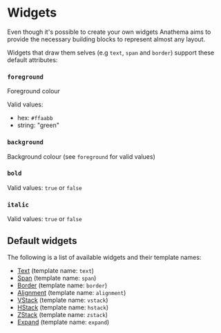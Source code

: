 # Widgets

Even though it's possible to create your own widgets Anathema aims to provide
the necessary building blocks to represent almost any layout.

Widgets that draw them selves (e.g `text`, `span` and `border`) support these default
attributes:

### `foreground` 

Foreground colour

Valid values:
* hex: `#ffaabb`
* string: "green"

### `background` 

Background colour (see `foreground` for valid values)

### `bold`

Valid values:
`true` or `false`

### `italic`

Valid values:
`true` or `false`

## Default widgets

The following is a list of available widgets and their template names:

- [Text](./widgets/text.md) (template name: `text`)
- [Span](./widgets/span.md) (template name: `span`)
- [Border](./widgets/border.md) (template name: `border`)
- [Alignment](./widgets/alignment.md) (template name: `alignment`)
- [VStack](./widgets/vstack.md) (template name: `vstack`)
- [HStack](./widgets/hstack.md) (template name: `hstack`)
- [ZStack](./widgets/zstack.md) (template name: `zstack`)
- [Expand](./widgets/expand.md) (template name: `expand`)
